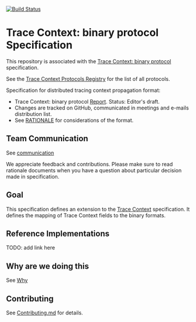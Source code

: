 [![Build Status](https://img.shields.io/travis/w3c/trace-context-binary/master.svg?label=validation%20service)](https://travis-ci.com/w3c/trace-context-binary)

# Trace Context: binary protocol Specification

This repository is associated with the [Trace Context: binary
protocol](https://w3c.github.io/trace-context-binary/) specification.

See the [Trace Context Protocols
Registry](https://www.w3.org/TR/trace-context-protocols-registry/) for the list
of all protocols.

Specification for distributed tracing context propagation format:

- Trace Context: binary protocol
  [Report](https://w3c.github.io/trace-context-binary/).
  Status: Editor's draft.
- Changes are tracked on GitHub, communicated in meetings and e-mails
  distribution list.
- See [RATIONALE](RATIONALE.md) for considerations of the format.

## Team Communication

See [communication](https://github.com/w3c/distributed-tracing-wg#team-communication)

We appreciate feedback and contributions. Please make sure to read rationale
documents when you have a question about particular decision made in
specification.

## Goal

This specification defines an extension to the [Trace
Context](https://w3c.github.io/trace-context/) specification. It defines the
mapping of Trace Context fields to the binary formats.

## Reference Implementations

TODO: add link here

## Why are we doing this

See [Why](https://github.com/w3c/distributed-tracing-wg#why-are-we-doing-this)

## Contributing

See [Contributing.md](CONTRIBUTING.md) for details.
